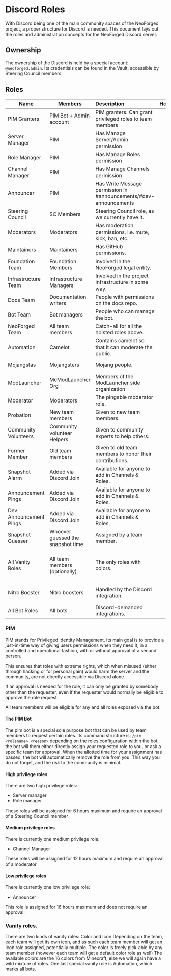# Discord Roles
With Discord being one of the main community spaces of the NeoForged project, a proper structure for Discord is needed. This document lays out the roles and administration concepts for the NeoForged Discord server.

## Ownership
The ownership of the Discord is held by a special account: `@neoforged.admin`. Its credentials can be found in the Vault, accessible by Steering Council members.

## Roles
| Name                   | Members                           | Description                                                       |      Hoisted       |        Color        |                Icon                |
|------------------------|-----------------------------------|:------------------------------------------------------------------|:------------------:|:-------------------:|:----------------------------------:|
| PIM Granters           | PIM Bot + Admin account           | PIM granters. Can grant privileged roles to team members          |        :x:         |        None         |                None                |
| Server Manager         | PIM                               | Has Manage Server/Admin permission                                |        :x:         |        None         |                None                |
| Role Manager           | PIM                               | Has Manage Roles permission                                       |        :x:         |        None         |                None                |
| Channel Manager        | PIM                               | Has Manage Channels permission                                    |        :x:         |        None         |                None                |
| Announcer              | PIM                               | Has Write Message permission in #announcements/#dev-announcements |        :x:         |        None         |                None                |
| Steering Council       | SC Members                        | Steering Council role, as we currently have it.                   | :white_check_mark: |        None         |                None                |
| Moderators             | Moderators                        | Has moderation permissions, i.e. mute, kick, ban, etc.            | :white_check_mark: |        None         |                None                |
| Maintainers            | Maintainers                       | Has GitHub permissions.                                           | :white_check_mark: |        None         |                None                |
| Foundation Team        | Foundation Members                | Involved in the NeoForged legal entity.                           | :white_check_mark: |        None         |                None                |
| Infrastructure Team    | Infrastructure Managers           | Involved in the project infrastructure in some way.               | :white_check_mark: |        None         |                None                |
| Docs Team              | Documentation writers             | People with permissions on the docs repo.                         | :white_check_mark: |        None         |                None                |
| Bot Team               | Bot managers                      | People who can manage the bot.                                    | :white_check_mark: |        None         |                None                |
| NeoForged Team         | All team members                  | Catch-all for all the hoisted roles above.                        |        :x:         |        None         |                None                |
| Automation             | Camelot                           | Contains camelot so that it can moderate the public.              |        :x:         |        Gray         |                Gear                |
| Mojangstas             | Mojangsters                       | Mojang people.                                                    |        :x:         |     Mojang Red      |                None                |
| ModLauncher            | McModLauncher Org                 | Members of the ModLauncher side organization                      |        :x:         |        None         |                None                |
| Moderator              | Moderators                        | The pingable moderator role.                                      |        :x:         |        None         |                None                |
| Probation              | New team members                  | Given to new team members.                                        |        :x:         |        None         |                None                |
| Community Volunteers   | Community volunteer Helpers       | Given to community experts to help others.                        |        :x:         |        None         |                None                |
| Former Member          | Old team members                  | Given to old team members to honor their contributions.           |        :x:         |        None         |                None                |
| Snapshot Alarm         | Added via Discord Join            | Available for anyone to add in Channels & Roles.                  |        :x:         |        None         |                None                |
| Announcement Pings     | Added via Discord Join            | Available for anyone to add in Channels & Roles.                  |        :x:         |        None         |                None                |
| Dev Announcement Pings | Added via Discord Join            | Available for anyone to add in Channels & Roles.                  |        :x:         |        None         |                None                |
| Snapshot Guesser       | Whoever guessed the snapshot time | Assigned by a team member.                                        |        :x:         |        None         |                None                |
| All Vanity Roles       | All team members (optionally)     | The only roles with colors.                                       |        :x:         | 1 for each MC Color | 1 for each hoisted role + combined |
| Nitro Booster          | Nitro boosters                    | Handled by the Discord integration.                               |        :x:         |        None         |         Nitro Booster Icon         |
| All Bot Roles          | All bots                          | Discord-demanded integrations.                                    |        :x:         |        None         |                Gear                |

### PIM
PIM stands for Privileged Identity Management. Its main goal is to provide a just-in-time way of giving users permissions when they need it, in a controlled and operational fashion, with or without approval of a second person.

This ensures that roles with extreme rights, which when misused (either through hacking or for personal gain) would harm the server and the community, are not directly accessible via Discord alone.

If an approval is needed for the role, it can only be granted by somebody other than the requester, even if the requester would normally be eligible to approve the role request.

All team members will be eligible for any and all roles exposed via the bot.

#### The PIM Bot
The pim bot is a special sole purpose bot that can be used by team members to request certain roles.
Its command structure is: `/pim <rolename> <reason>` depending on the roles configuration within the bot, the bot will them either directly assign your requested role to you, or ask a specific team for approval.
When the allotted time for your assignment has passed, the bot will automatically remove the role from you. This way you do not forget, and the risk to the community is minimal.

#### High privilege roles
There are two high privilege roles:
- Server manager
- Role manager

These roles will be assigned for 6 hours maximum and require an approval of a Steering Council member

#### Medium privilege roles
There is currently one medium privilege role:
- Channel Manager

These roles will be assigned for 12 hours maximum and require an approval of a moderator

#### Low privilege roles
There is currently one low privilege role:
- Announcer

This role is assigned for 16 hours maximum and does not require an approval.

### Vanity roles.
There are two kinds of vanity roles: Color and Icon
Depending on the team, each team will get its own icon, and as such each team member will get an Icon role assigned, potentially multiple.
The color is freely pick-able by any team member (however each team will get a default color role as well)
The available colors are the 16 colors from Minecraft, else we will again have a wild mixture of roles.
One last special vanity role is Automation, which marks all bots.

